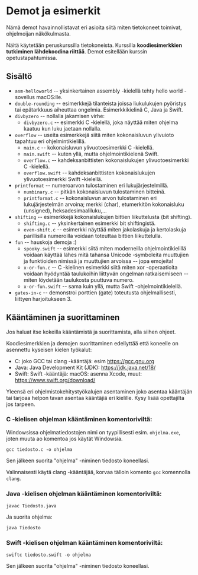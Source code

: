 # Demot ja esimerkit

Nämä demot havainnollistavat eri asioita siitä miten tietokoneet toimivat, ohjelmoijan näkökulmasta.

Näitä käytetään peruskurssilla tietokoneista. Kurssilla **koodiesimerkkien tutkiminen lähdekoodina riittää**. Demot esitellään kurssin opetustapahtumissa. 

## Sisältö

* `asm-helloworld` -- yksinkertainen assembly -kielellä tehty hello world -sovellus macOS:lle.
* `double-rounding` -- esimerkkejä tilanteista joissa liukulukujen pyöristys tai epätarkkuus aiheuttaa ongelmia. Esimerkkikielinä C, Java ja Swift.
* `divbyzero` -- nollalla jakamisen virhe:
  * `divbyzero.c` -- esimerkki C -kielellä, joka näyttää miten ohjelma kaatuu kun luku jaetaan nollalla.
* `overflow` -- useita esimerkkejä siitä miten kokonaisluvun ylivuioto tapahtuu eri ohjelmintikielillä.
  * `main.c` -- kokonaisluvun ylivuotoesimerkki C -kielellä.
  * `main.swift` -- kuten yllä, mutta ohjelmointikielenä Swift. 
  * `overflow.c` -- kahdeksanbittisten kokonaislukujen ylivuotoesimerkki C -kielellä.
  * `overflow.swift` -- kahdeksanbittisten kokonaislukujen ylivuotoesimerkki Swift -kielellä.
* `printformat` -- numeroarvon tulostaminen eri lukujärjestelmillä.
  * `numbinary.c` -- pitkän kokonaisluvun tulostaminen bitteinä.
  * `printformat.c` -- kokonaisluvun arvon tulostaminen eri lukujärjestelmän arvoina; merkki (char), etumerkitön kokonaisluku (unsigned), heksadesimaaliluku,...
* `shifting` -- esimerkkejä kokonaislukujen bittien liikuttelusta (bit shifting).
  * `shifting.c` -- yksinkertainen esimerkki bit shiftingistä.
  * `even-shift.c` -- esimerkki näyttää miten jakolaskuja ja kertolaskuja parillisilla numeroilla voidaan toteuttaa bittien liikuttelulla.
* `fun` -- hauskoja demoja :)
  * `spooky.swift` -- esimerkki siitä miten moderneilla ohjelmointikielillä voidaan käyttää lähes mitä tahansa Unicode -symboleita muuttujien ja funktioiden nimissä ja muuttujien arvoissa -- jopa emojeita!
  * `x-or-fun.c` -- C -kielinen esimerkki siitä miten xor -operaatioita voidaan hyödyntää taulukoihin liittyvän ongelman ratkaisemiseen -- miten löydetään taulukosta puuttuva numero.
  * `x-or-fun.swift` -- sama kuin yllä, mutta Swift -ohjelmointikielellä.
* `gates-in-c` -- demonstroi porttien (gate) toteutusta ohjelmallisesti, liittyen harjoitukseen 3.

## Kääntäminen ja suorittaminen

Jos haluat itse kokeilla kääntämistä ja suorittamista, alla siihen ohjeet.

Koodiesimerkkien ja demojen suorittaminen edellyttää että koneelle on asennettu kyseisen kielen työkalut:

* C: joko GCC tai clang -kääntäjä: esim https://gcc.gnu.org
* Java: Java Development Kit (JDK): https://jdk.java.net/18/
* Swift: Swift -kääntäjä: macOS: asenna Xcode, muut: https://www.swift.org/download/

Yleensä eri ohjelmistokehitystyökalujen asentaminen joko asentaa kääntäjän tai tarjoaa helpon tavan asentaa kääntäjiä eri kielille. Kysy lisää opettajilta jos tarpeen.

### C -kielisen ohjelman kääntäminen komentoriviltä:

Windowsissa ohjelmatiedostojen nimi on tyypillisesti esim. `ohjelma.exe`, joten muuta ao komentoa jos käytät Windowsia.

```console
gcc tiedosto.c -o ohjelma
```

Sen jälkeen suorita "ohjelma" -niminen tiedosto koneellasi.

Valinnaisesti käytä clang -kääntäjää, korvaa tälloin komento `gcc` komennolla `clang`.

### Java -kielisen ohjelman kääntäminen komentoriviltä:

```console
javac Tiedosto.java
```
Ja suorita ohjelma:

```console
java Tiedosto
```

### Swift -kielisen ohjelman kääntäminen komentoriviltä:

```console
swiftc tiedosto.swift -o ohjelma
```

Sen jälkeen suorita "ohjelma" -niminen tiedosto koneellasi.

